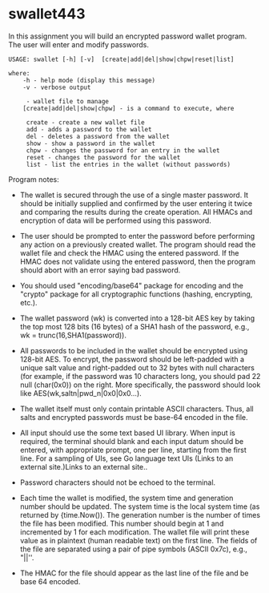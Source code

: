 # swallet443

In this assignment you will build an encrypted password wallet program. The user will enter and modify passwords.

```
USAGE: swallet [-h] [-v]  [create|add|del|show|chpw|reset|list]

where:
    -h - help mode (display this message)
    -v - verbose output

     - wallet file to manage
    [create|add|del|show|chpw] - is a command to execute, where

     create - create a new wallet file
     add - adds a password to the wallet
     del - deletes a password from the wallet
     show - show a password in the wallet
     chpw - changes the password for an entry in the wallet
     reset - changes the password for the wallet
     list - list the entries in the wallet (without passwords)
```

Program notes:
- The wallet is secured through the use of a single master password. It should be initially supplied and confirmed by the user entering it twice and comparing the results during the create operation. All HMACs and encryption of data will be performed using this password.

- The user should be prompted to enter the password before performing any action on a previously created wallet. The program should read the wallet file and check the HMAC using the entered password. If the HMAC does not validate using the entered password, then the program should abort with an error saying bad password.
- You should used "encoding/base64" package for encoding and the "crypto" package for all cryptographic functions (hashing, encrypting, etc.).
- The wallet password (wk) is converted into a 128-bit AES key by taking the top most 128 bits (16 bytes) of a SHA1 hash of the password, e.g., wk = trunc(16,SHA1(password)).
- All passwords to be included in the wallet should be encrypted using 128-bit AES. To encrypt, the password should be left-padded with a unique salt value and right-padded out to 32 bytes with null characters (for example, if the password was 10 characters long, you should pad 22 null (char(0x0)) on the right. More specifically, the password should look like AES(wk,saltn|pwd_n|0x0|0x0...).
- The wallet itself must only contain printable ASCII characters. Thus, all salts and encrypted passwords must be base-64 encoded in the file.
- All input should use the some text based UI library. When input is required, the terminal should blank and each input datum should be entered, with appropriate prompt, one per line, starting from the first line. For a sampling of UIs, see Go language text UIs (Links to an external site.)Links to an external site..
- Password characters should not be echoed to the terminal.
- Each time the wallet is modified, the system time and generation number should be updated. The system time is the local system time (as returned by {time.Now()). The generation number is the number of times the file has been modified. This number should begin at 1 and incremented by 1 for each modification. The wallet file will print these value as in plaintext (human readable text) on the first line.
The fields of the file are separated using a pair of pipe symbols (ASCII 0x7c), e.g., "||''.
- The HMAC for the file should appear as the last line of the file and be base 64 encoded.
